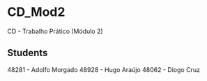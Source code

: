 # CD_Mod2
CD - Trabalho Prático (Módulo 2)

## Students

48281 - Adolfo Morgado
48928 - Hugo Araújo
48062 - Diogo Cruz

